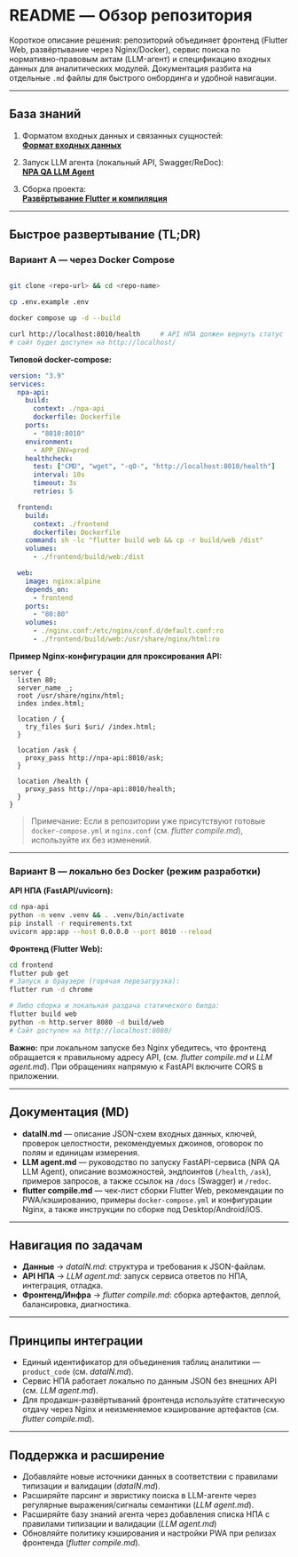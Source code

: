 # README — Обзор репозитория

Короткое описание решения: репозиторий объединяет фронтенд (Flutter Web, развёртывание через Nginx/Docker), сервис поиска по нормативно-правовым актам (LLM-агент) и спецификацию входных данных для аналитических модулей. Документация разбита на отдельные `.md` файлы для быстрого онбординга и удобной навигации.

---

## База знаний

1) Форматом входных данных и связанных сущностей:  
   **[Формат входных данных](./dataIN.md)**

2) Запуск LLM агента (локальный API, Swagger/ReDoc):  
   **[NPA QA LLM Agent](./LLM%20agent.md)**

3) Сборка проекта:  
   **[Развёртывание Flutter и компиляция](./flutter%20compile.md)**

---

## Быстрое развертывание (TL;DR)

### Вариант A — через Docker Compose

~~~bash

git clone <repo-url> && cd <repo-name>

cp .env.example .env    

docker compose up -d --build

curl http://localhost:8010/health     # API НПА должен вернуть статус
# сайт будет доступен на http://localhost/
~~~

**Типовой docker-compose:**

~~~yaml
version: "3.9"
services:
  npa-api:
    build:
      context: ./npa-api
      dockerfile: Dockerfile
    ports:
      - "8010:8010"
    environment:
      - APP_ENV=prod
    healthcheck:
      test: ["CMD", "wget", "-qO-", "http://localhost:8010/health"]
      interval: 10s
      timeout: 3s
      retries: 5

  frontend:
    build:
      context: ./frontend
      dockerfile: Dockerfile
    command: sh -lc "flutter build web && cp -r build/web /dist"
    volumes:
      - ./frontend/build/web:/dist

  web:
    image: nginx:alpine
    depends_on:
      - frontend
    ports:
      - "80:80"
    volumes:
      - ./nginx.conf:/etc/nginx/conf.d/default.conf:ro
      - ./frontend/build/web:/usr/share/nginx/html:ro
~~~

**Пример Nginx-конфигурации для проксирования API:**

~~~nginx
server {
  listen 80;
  server_name _;
  root /usr/share/nginx/html;
  index index.html;

  location / {
    try_files $uri $uri/ /index.html;
  }

  location /ask {
    proxy_pass http://npa-api:8010/ask;
  }

  location /health {
    proxy_pass http://npa-api:8010/health;
  }
}
~~~

> Примечание: Если в репозитории уже присутствуют готовые `docker-compose.yml` и `nginx.conf` (см. *flutter compile.md*), используйте их без изменений.

---

### Вариант B — локально без Docker (режим разработки)

**API НПА (FastAPI/uvicorn):**

~~~bash
cd npa-api
python -m venv .venv && . .venv/bin/activate
pip install -r requirements.txt
uvicorn app:app --host 0.0.0.0 --port 8010 --reload
~~~

**Фронтенд (Flutter Web):**

~~~bash
cd frontend
flutter pub get
# Запуск в браузере (горячая перезагрузка):
flutter run -d chrome

# Либо сборка и локальная раздача статического билда:
flutter build web
python -m http.server 8080 -d build/web
# Сайт доступен на http://localhost:8080/
~~~

**Важно:** при локальном запуске без Nginx убедитесь, что фронтенд обращается к правильному адресу API, (см. *flutter compile.md* и *LLM agent.md*). При обращениях напрямую к FastAPI включите CORS в приложении.

---

## Документация (MD)

- **dataIN.md** — описание JSON-схем входных данных, ключей, проверок целостности, рекомендуемых джоинов, оговорок по полям и единицам измерения.  
- **LLM agent.md** — руководство по запуску FastAPI-сервиса (NPA QA LLM Agent), описание возможностей, эндпоинтов (`/health`, `/ask`), примеров запросов, а также ссылок на `/docs` (Swagger) и `/redoc`.  
- **flutter compile.md** — чек-лист сборки Flutter Web, рекомендации по PWA/кэшированию, примеры `docker-compose.yml` и конфигурации Nginx, а также инструкции по сборке под Desktop/Android/iOS.

---

## Навигация по задачам

- **Данные** → *dataIN.md*: структура и требования к JSON-файлам.  
- **API НПА** → *LLM agent.md*: запуск сервиса ответов по НПА, интеграция, отладка.  
- **Фронтенд/Инфра** → *flutter compile.md*: сборка артефактов, деплой, балансировка, диагностика.

---

## Принципы интеграции

- Единый идентификатор для объединения таблиц аналитики — `product_code` (см. *dataIN.md*).  
- Сервис НПА работает локально по данным JSON без внешних API (см. *LLM agent.md*).  
- Для продакшн-развёртываний фронтенда используйте статическую отдачу через Nginx и неизменяемое кэширование артефактов (см. *flutter compile.md*).

---

## Поддержка и расширение

- Добавляйте новые источники данных в соответствии с правилами типизации и валидации (*dataIN.md*).  
- Расширяйте парсинг и эвристику поиска в LLM-агенте через регулярные выражения/сигналы семантики (*LLM agent.md*).  
- Расширяйте базу знаний агента через добавления списка НПА с правилами типизации и валидации (*LLM agent.md*)
- Обновляйте политику кэширования и настройки PWA при релизах фронтенда (*flutter compile.md*).
